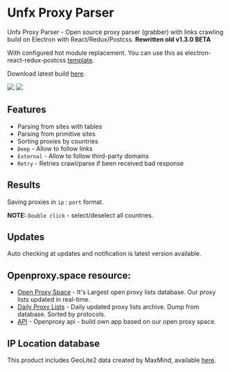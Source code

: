 # Unfx Proxy Parser
Unfx Proxy Parser - Open source proxy parser (grabber) with links crawling build on Electron with React/Redux/Postcss. **Rewritten old v1.3.0 BETA**

With configured hot module replacement. You can use this as electron-react-redux-postcss [template](https://github.com/assnctr/hot-electron-react-redux-postcss).

Download latest build [here](https://github.com/assnctr/unfx-proxy-parser/releases).

![](https://i.ibb.co/YhNLCtH/1prsr2-0-0.png)
![](https://i.ibb.co/GVtW5Dg/3prsr2-0-0.png)

## Features
- Parsing from sites with tables
- Parsing from primitive sites
- Sorting proxies by countries
- `Deep` - Allow to follow links
- `External` - Allow to follow third-party domains
- `Retry` - Retries crawl/parse if been received bad response

## Results
Saving proxies in `ip` : `port` format.

**NOTE:** `Double click` - select/deselect all countries.

## Updates
Auto checking at updates and notification is latest version available.

## Openproxy.space resource:
* [Open Proxy Space](https://openproxy.space) - It's Largest open proxy lists database. Our proxy lists updated in real-time.
* [Daily Proxy Lists](https://openproxy.space/lists/) - Daily updated proxy lists archive. Dump from database. Sorted by protocols.
* [API](https://openproxy.space/api) - Openproxy api - build own app based on our open proxy space.

## IP Location database
This product includes GeoLite2 data created by MaxMind, available [here](https://dev.maxmind.com/geoip/geoip2/geolite2/).
